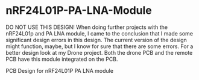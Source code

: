 # nRF24L01P-PA-LNA-Module

DO NOT USE THIS DESIGN!
When doing further projects with the nRF24L01p and PA LNA module, I came to the conclusion that I made some significant design errors in this design.
The current version of the design might function, maybe, but I know for sure that there are some errors.
For a better design look at my Drone project. Both the drone PCB and the remote PCB have this module integrated on the PCB.

PCB Design for nRF24L01P PA LNA module
